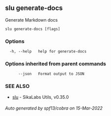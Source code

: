 ## slu generate-docs

Generate Markdown docs

```
slu generate-docs [flags]
```

### Options

```
  -h, --help   help for generate-docs
```

### Options inherited from parent commands

```
      --json   Format output to JSON
```

### SEE ALSO

* [slu](slu.md)	 - SikaLabs Utils, v0.35.0

###### Auto generated by spf13/cobra on 15-Mar-2022
